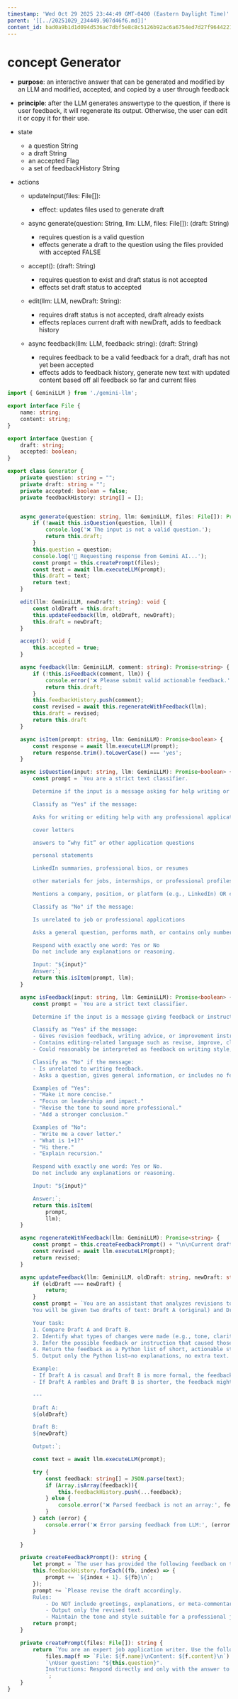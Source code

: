 ```yaml
---
timestamp: 'Wed Oct 29 2025 23:44:49 GMT-0400 (Eastern Daylight Time)'
parent: '[[../20251029_234449.907d46f6.md]]'
content_id: bad0a9b1d1d094d536ac7dbf5e8c8c5126b92ac6a6754ed7d27f9644221d21dc
---
```


# concept Generator

* **purpose**: an interactive answer that can be generated and modified by an LLM and modified, accepted, and copied by a user through feedback

* **principle**: after the LLM generates answertype to the question, if there is user feedback, it will regenerate its output. Otherwise, the user can edit it or copy it for their use.

* state
  * a question String
  * a draft String
  * an accepted Flag
  * a set of feedbackHistory String

* actions
  * updateInput(files: File\[]):
    * effect: updates files used to generate draft

  * async generate(question: String, llm: LLM, files: File\[]): (draft: String)
    * requires question is a valid question
    * effects generate a draft to the question using the files provided with accepted FALSE

  * accept(): (draft: String)
    * requires question to exist and draft status is not accepted
    * effects set draft status to accepted

  * edit(llm: LLM, newDraft: String):
    * requires draft status is not accepted, draft already exists
    * effects replaces current draft with newDraft, adds to feedback history

  * async feedback(llm: LLM, feedback: string): (draft: String)
    * requires feedback to be a valid feedback for a draft, draft has not yet been accepted
    * effects adds to feedback history, generate new text with updated content based off all feedback so far and current files

```typescript
import { GeminiLLM } from './gemini-llm';

export interface File {
    name: string;
    content: string;
}

export interface Question {
    draft: string;
    accepted: boolean;
}

export class Generator {
    private question: string = "";
    private draft: string = "";
    private accepted: boolean = false;
    private feedbackHistory: string[] = [];


    async generate(question: string, llm: GeminiLLM, files: File[]): Promise<string> {
        if (!await this.isQuestion(question, llm)) {
            console.log('❌ The input is not a valid question.');
            return this.draft;
        }
        this.question = question;
        console.log('🤖 Requesting response from Gemini AI...');
        const prompt = this.createPrompt(files);
        const text = await llm.executeLLM(prompt);
        this.draft = text;
        return text;
    }

    edit(llm: GeminiLLM, newDraft: string): void {
        const oldDraft = this.draft;
        this.updateFeedback(llm, oldDraft, newDraft);
        this.draft = newDraft;
    }

    accept(): void {
        this.accepted = true;
    }

    async feedback(llm: GeminiLLM, comment: string): Promise<string> {
        if (!this.isFeedback(comment, llm)) { 
            console.error('❌ Please submit valid actionable feedback.'); 
            return this.draft; 
        }
        this.feedbackHistory.push(comment);
        const revised = await this.regenerateWithFeedback(llm);
        this.draft = revised;
        return this.draft
    }

    async isItem(prompt: string, llm: GeminiLLM): Promise<boolean> {
        const response = await llm.executeLLM(prompt);
        return response.trim().toLowerCase() === 'yes';
    }

    async isQuestion(input: string, llm: GeminiLLM): Promise<boolean> {
        const prompt = `You are a strict text classifier.

        Determine if the input is a message asking for help writing or improving materials related to a job, internship, or professional application.

        Classify as "Yes" if the message:

        Asks for writing or editing help with any professional application or profile content, such as:

        cover letters

        answers to “why fit” or other application questions

        personal statements

        LinkedIn summaries, professional bios, or resumes

        other materials for jobs, internships, or professional profiles

        Mentions a company, position, or platform (e.g., LinkedIn) OR clearly refers to professional writing (e.g., “Draft a LinkedIn summary,” “Write my bio for work”)

        Classify as "No" if the message:

        Is unrelated to job or professional applications

        Asks a general question, performs math, or contains only numbers, greetings, or casual conversation

        Respond with exactly one word: Yes or No
        Do not include any explanations or reasoning.

        Input: "${input}"
        Answer:`;
        return this.isItem(prompt, llm);
    }

    async isFeedback(input: string, llm: GeminiLLM): Promise<boolean> {
        const prompt = `You are a strict text classifier.

        Determine if the input is a message giving feedback or instructions about how to improve a piece of writing.

        Classify as "Yes" if the message:
        - Gives revision feedback, writing advice, or improvement instructions (e.g., "Make it more concise", "Improve the tone", "Add more detail about leadership").
        - Contains editing-related language such as revise, improve, clarify, shorten, reword, or adjust.
        - Could reasonably be interpreted as feedback on writing style, structure, or content.

        Classify as "No" if the message:
        - Is unrelated to writing feedback.
        - Asks a question, gives general information, or includes no feedback intent.

        Examples of "Yes":
        - "Make it more concise."
        - "Focus on leadership and impact."
        - "Revise the tone to sound more professional."
        - "Add a stronger conclusion."

        Examples of "No":
        - "Write me a cover letter."
        - "What is 1+1?"
        - "Hi there."
        - "Explain recursion."

        Respond with exactly one word: Yes or No.  
        Do not include any explanations or reasoning.

        Input: "${input}"

        Answer:`;
        return this.isItem(
            prompt, 
            llm);
    }

    async regenerateWithFeedback(llm: GeminiLLM): Promise<string> {
        const prompt = this.createFeedbackPrompt() + "\n\nCurrent draft:\n" + this.draft;
        const revised = await llm.executeLLM(prompt);
        return revised;
    }

    async updateFeedback(llm: GeminiLLM, oldDraft: string, newDraft: string): Promise<void> {
        if (oldDraft === newDraft) {
            return;
        }
        const prompt = `You are an assistant that analyzes revisions to writing.  
        You will be given two drafts of text: Draft A (original) and Draft B (revised).  

        Your task:
        1. Compare Draft A and Draft B.  
        2. Identify what types of changes were made (e.g., tone, clarity, structure, word choice, level of detail, formatting, conciseness).  
        3. Infer the possible feedback or instruction that caused those changes.  
        4. Return the feedback as a Python list of short, actionable strings.
        5. Output only the Python list—no explanations, no extra text.

        Example:  
        - If Draft A is casual and Draft B is more formal, the feedback might be: ["Write with a more professional tone."] 
        - If Draft A rambles and Draft B is shorter, the feedback might be: ["Be more concise and remove unnecessary detail."]

        ---

        Draft A:  
        ${oldDraft}

        Draft B:  
        ${newDraft}

        Output:`;

        const text = await llm.executeLLM(prompt);

        try {
            const feedback: string[] = JSON.parse(text);
            if (Array.isArray(feedback)){
                this.feedbackHistory.push(...feedback);
            } else {
                console.error('❌ Parsed feedback is not an array:', feedback);
            }
        } catch (error) {
            console.error('❌ Error parsing feedback from LLM:', (error as Error).message);
        }
        
    }

    private createFeedbackPrompt(): string {
        let prompt = `The user has provided the following feedback on the draft:\n`;
        this.feedbackHistory.forEach((fb, index) => {
            prompt += `${index + 1}. ${fb}\n`;
        });
        prompt += `Please revise the draft accordingly.
        Rules:
            - Do NOT include greetings, explanations, or meta-commentary.
            - Output only the revised text.
            - Maintain the tone and style suitable for a professional job application.`;
        return prompt;
    }

    private createPrompt(files: File[]): string {
        return `You are an expert job application writer. Use the following files as context:\n` +
            files.map(f => `File: ${f.name}\nContent: ${f.content}\n`).join('') +
            `\nUser question: "${this.question}".
            Instructions: Respond directly and only with the answer to the question. Do NOT include greetings, explanations, or extra commentary. Output only the requested text.
            `;
    }
}
```
